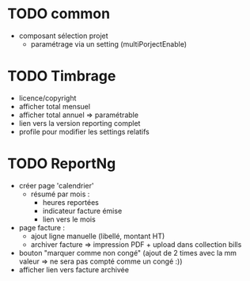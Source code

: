 # TODO common

- composant sélection projet
  - paramétrage via un setting (multiPorjectEnable)

# TODO Timbrage

- licence/copyright
- afficher total mensuel
- afficher total annuel => paramétrable
- lien vers la version reporting complet
- profile pour modifier les settings relatifs

# TODO ReportNg

- créer page 'calendrier'
  - résumé par mois :
    - heures reportées
    - indicateur facture émise
    - lien vers le mois
- page facture :
  - ajout ligne manuelle (libellé, montant HT)
  - archiver facture => impression PDF + upload dans collection bills
- bouton "marquer comme non congé" (ajout de 2 times avec la mm valeur => ne sera pas compté comme un congé :))
- afficher lien vers facture archivée
